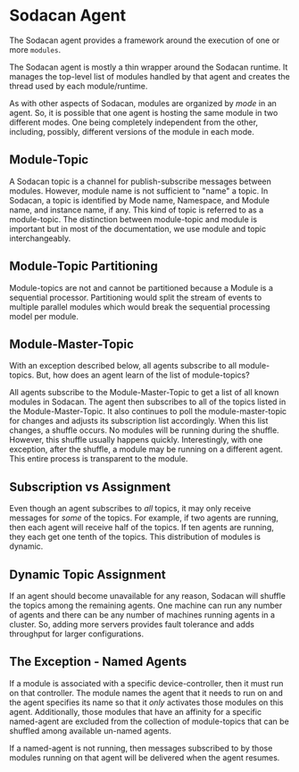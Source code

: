 # Sodacan Agent
The Sodacan agent provides a framework around the execution of one or more `modules`. 

The Sodacan agent is mostly a thin wrapper around the Sodacan runtime. It manages the top-level list of modules handled by that agent and creates the thread used by each module/runtime.

As with other aspects of Sodacan, modules are organized by *mode* in an agent. So, it is possible that one agent is hosting the same module in two different modes. One being completely independent from the other, including, possibly, different versions of the module in each mode.

## Module-Topic
A Sodacan topic is a channel for publish-subscribe messages between modules. However, module name is not sufficient to "name" a topic. In Sodacan, a topic is identified by Mode name, Namespace, and Module name, and instance name, if any. This kind of topic is referred to as a module-topic. The distinction between module-topic and module is important but in most of the documentation, we use module and topic interchangeably.

## Module-Topic Partitioning
Module-topics are not and cannot be partitioned because a Module is a sequential processor. Partitioning would split the stream of events to multiple parallel modules which would break the sequential processing model per module.

## Module-Master-Topic
With an exception described below, all agents subscribe to all module-topics. But, how does an agent learn of the list of module-topics?

All agents subscribe to the Module-Master-Topic to get a list of all known modules in Sodacan. The agent then subscribes to all of the topics listed in the Module-Master-Topic. It also continues to poll the module-master-topic for changes and adjusts its subscription list accordingly. When this list changes, a shuffle occurs. No modules will be running during the shuffle. However, this shuffle usually happens quickly. Interestingly, with one exception, after the shuffle, a module may be running on a different agent. This entire process is transparent to the module.

## Subscription vs Assignment
Even though an agent subscribes to *all* topics, it may only receive messages for *some* of the topics. For example, if two agents are running, then each agent will receive half of the topics. If ten agents are running, they each get one tenth of the topics. This distribution of modules is dynamic.

## Dynamic Topic Assignment
If an agent should become unavailable for any reason, Sodacan will shuffle the topics among the remaining agents. One machine can run any number of agents and there can be any number of machines running agents in a cluster. So, adding more servers provides fault tolerance and adds throughput for larger configurations. 

## The Exception - Named Agents
If a module is associated with a specific device-controller, then it must run on that controller. The module names the agent that it needs to run on and the agent specifies its name so that it *only* activates those modules on this agent. Additionally, those modules that have an affinity for a specific named-agent are excluded from the collection of module-topics that can be shuffled among available un-named agents.

If a named-agent is not running, then messages subscribed to by those modules running on that agent will be delivered when the agent resumes.

